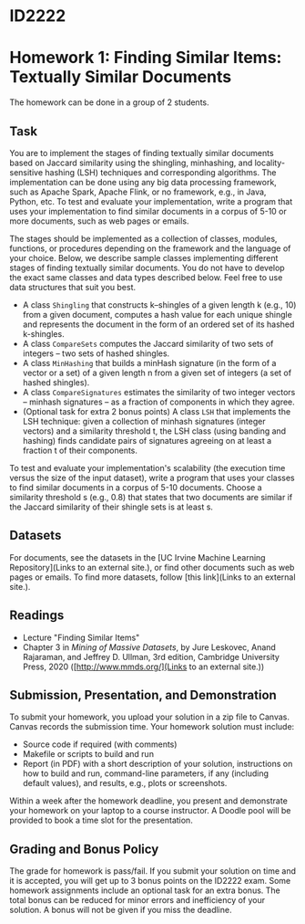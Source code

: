 # ID2222

# Homework 1: Finding Similar Items: Textually Similar Documents 

The homework can be done in a group of 2 students.

## Task

You are to implement the stages of finding textually similar documents based on Jaccard similarity using the shingling, minhashing, and locality-sensitive hashing (LSH) techniques and corresponding algorithms. The implementation can be done using any big data processing framework, such as Apache Spark, Apache Flink, or no framework, e.g., in Java, Python, etc. To test and evaluate your implementation, write a program that uses your implementation to find similar documents in a corpus of 5-10 or more documents, such as web pages or emails.

The stages should be implemented as a collection of classes, modules, functions, or procedures depending on the framework and the language of your choice. Below, we describe sample classes implementing different stages of finding textually similar documents. You do not have to develop the exact same classes and data types described below. Feel free to use data structures that suit you best.

- A class `Shingling` that constructs k–shingles of a given length k (e.g., 10) from a given document, computes a hash value for each unique shingle and represents the document in the form of an ordered set of its hashed k-shingles.
- A class `CompareSets` computes the Jaccard similarity of two sets of integers – two sets of hashed shingles.
- A class `MinHashing` that builds a minHash signature (in the form of a vector or a set) of a given length n from a given set of integers (a set of hashed shingles).
- A class `CompareSignatures` estimates the similarity of two integer vectors – minhash signatures – as a fraction of components in which they agree.
- (Optional task for extra 2 bonus points) A class `LSH` that implements the LSH technique: given a collection of minhash signatures (integer vectors) and a similarity threshold t, the LSH class (using banding and hashing) finds candidate pairs of signatures agreeing on at least a fraction t of their components.

To test and evaluate your implementation's scalability (the execution time versus the size of the input dataset), write a program that uses your classes to find similar documents in a corpus of 5-10 documents. Choose a similarity threshold s (e.g., 0.8) that states that two documents are similar if the Jaccard similarity of their shingle sets is at least s.

## Datasets

For documents, see the datasets in the [UC Irvine Machine Learning Repository](Links to an external site.), or find other documents such as web pages or emails. To find more datasets, follow [this link](Links to an external site.).

## Readings

- Lecture "Finding Similar Items"
- Chapter 3 in *Mining of Massive Datasets*, by Jure Leskovec, Anand Rajaraman, and Jeffrey D. Ullman, 3rd edition, Cambridge University Press, 2020 ([http://www.mmds.org/](Links to an external site.))

## Submission, Presentation, and Demonstration

To submit your homework, you upload your solution in a zip file to Canvas. Canvas records the submission time. Your homework solution must include:

- Source code if required (with comments)
- Makefile or scripts to build and run
- Report (in PDF) with a short description of your solution, instructions on how to build and run, command-line parameters, if any (including default values), and results, e.g., plots or screenshots.

Within a week after the homework deadline, you present and demonstrate your homework on your laptop to a course instructor. A Doodle pool will be provided to book a time slot for the presentation.

## Grading and Bonus Policy

The grade for homework is pass/fail. If you submit your solution on time and it is accepted, you will get up to 3 bonus points on the ID2222 exam. Some homework assignments include an optional task for an extra bonus. The total bonus can be reduced for minor errors and inefficiency of your solution. A bonus will not be given if you miss the deadline.
